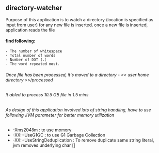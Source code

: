 ## directory-watcher
Purpose of this application is to watch a directory (location is specified as input from user) for any new file is inserted.
once a new file is inserted, application reads the file
#### find following:
	- The number of whitespace 
	- Total number of words
	- Number of DOT (.)
	- The word repeated most.
###### Once file has been processed, it's moved to a directory - << user home directory >>/processed
###### It abled to process 10.5 GB file in 1.5 mins

###### As design of this application involved lots of string handling, have to use following JVM parameter for better memory utilization
 - -Xms2048m : to use momory
 - -XX:+UseG1GC : to use G1 Garbage Collection
 - -XX:+UseStringDeduplication : To remove duplicate same string literal, jvm removes underlying char []
